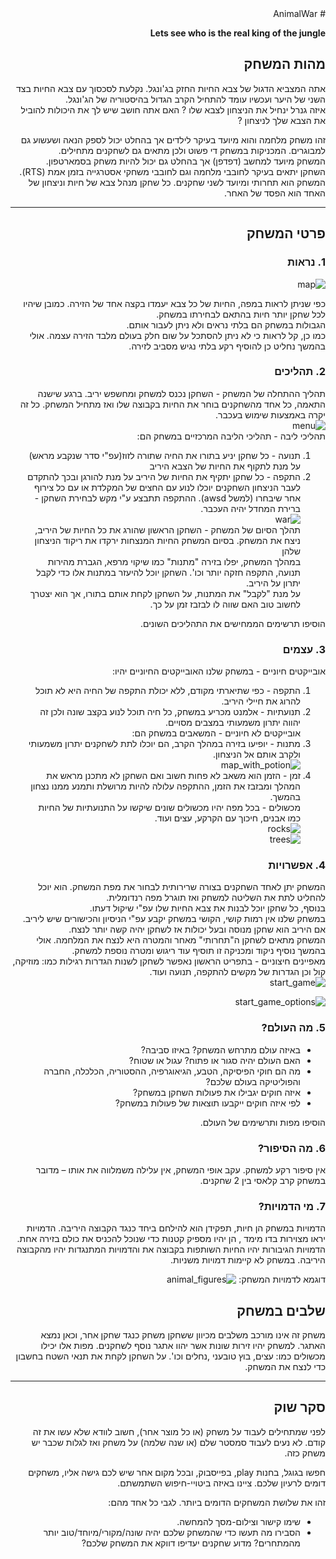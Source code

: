 <div dir='rtl' lang='he'>
# AnimalWar

**Lets see who is the real king of the jungle**

## מהות המשחק

אתה המצביא הדגול של צבא החיות החזק בג'ונגל. נקלעת לסכסוך עם צבא החיות בצד השני של היער ועכשיו עומד להתחיל הקרב הגדול בהיסטוריה של הג'ונגל.  
איזה גנרל ינחיל את הניצחון לצבא שלו ? האם אתה חושב שיש לך את היכולות להוביל את הצבא שלך לניצחון ? 
  
  זהו משחק מלחמה והוא מיועד בעיקר לילדים אך בהחלט יכול לספק הנאה ושעשוע גם למבוגרים. המכניקות במשחק די פשוט ולכן מתאים גם לשחקנים מתחילים.  
המשחק מיועד למחשב (דפדפן) אך בהחלט גם יכול להיות משחק בסמארטפון.  
השחקן יתאים בעיקר לחובבי מלחמה וגם לחובבי משחקי אסטרגייה בזמן אמת (RTS).   
המשחק הוא תחרותי ומיועד לשני שחקנים. כל שחקן מנהל צבא של חיות וניצחון של האחד הוא הפסד של האחר.  

---


## פרטי המשחק


### 1. נראות
![map](https://user-images.githubusercontent.com/73671381/100670175-2debac80-3367-11eb-9ae0-920a25214bc1.jpg)   

כפי שניתן לראות במפה, החיות של כל צבא יעמדו בקצה אחד של הזירה. כמובן שיהיו לכל שחקן יותר חיות בהתאם לבחירתו במשחק.  
הגבולות במשחק הם בלתי נראים ולא ניתן לעבור אותם.  
  כמו כן, קל לראות כי לא ניתן להסתכל על שום חלק בעולם מלבד הזירה עצמה. אולי בהמשך נחליט כן להוסיף רקע בלתי נגיש מסביב לזירה.

### 2. תהליכים

תהליך ההתחלה של המשחק - השחקן נכנס למשחק ומחשפש יריב. ברגע שישנה התאמה, כל אחד מהשחקנים בוחר את החיות בקבוצה שלו ואז מתחיל המשחק. כל זה יקרה באמצעות שימוש בעכבר.   
![menu](https://user-images.githubusercontent.com/73671381/100678797-a312ae00-3376-11eb-8a5d-b08519f5d3a3.jpg)  
תהליכי ליבה - תהליכי הליבה המרכזיים במשחק הם:  
1. תנועה - כל שחקן יניע בתורו את החיה שתורה לזוז(עפ"י סדר שנקבע מראש) על מנת לתקוף את החיות של הצבא היריב  
2. התקפה - כל שחקן יתקיף את החיות של היריב על מנת להורגן ובכך להתקדם לעבר הניצחון 
השחקנים יוכלו לנוע עם החצים של המקלדת או עם כל צירוף אחר שיבחרו (למשל awsd). ההתקפה תתבצע  ע"י מקש לבחירת השחקן - ברירת המחדל יהיה העכבר.  
![war](https://user-images.githubusercontent.com/73671381/100673792-c33d6f80-336c-11eb-8d44-3c0bef218c57.jpg)  
תהלך הסיום של המשחק - השחקן הראשון שהורג את כל החיות של היריב, ניצח את המשחק. בסיום המשחק החיות המנצחות ירקדו את ריקוד הניצחון שלהן  
במהלך המשחק, יפלו בזירה "מתנות" כמו שיקוי מרפא, הגברת מהירות תנועה, התקפה חזקה יותר וכו'. השחקן יוכל להיעזר במתנות אלו כדי לקבל יתרון על היריב.  
על מנת "לקבל" את המתנות, על השחקן לקחת אותם בתורו, אך הוא יצטרך לחשוב טוב האם שווה לו לבזבז זמן על כך.  

הוסיפו תרשימים הממחישים את התהליכים השונים.


### 3. עצמים   
אובייקטים חיוניים - במשחק שלנו האובייקטים החיוניים יהיו:  
1. התקפה - כפי שתיארתי מקודם, ללא יכולת התקפה של החיה היא לא תוכל להרוג את חיילי היריב.  
2. תנועתיות - אלמנט מכריע במשחק, כל חיה תוכל לנוע בקצב שונה ולכן זה יהווה יתרון משמעותי במצבים מסויים.  
אובייקטים לא חיוניים - המשאבים במשחק הם:  
1. מתנות - יופיעו בזירה במהלך הקרב, הם יוכלו לתת לשחקנים יתרון משמעותי ולקרב אותם אל הניצחון.  
![map_with_potion](https://user-images.githubusercontent.com/73671381/100679916-30570200-3379-11eb-8a62-dbc02311667e.jpg)  
2. זמן - הזמן הוא משאב לא פחות חשוב ואם השחקן לא מתכנן מראש את המהלך ומבזבז את הזמן, ההתקפה עלולה להיות מרושלת ותמנע ממנו נצחון בהמשך.  
מכשולים - בכל מפה יהיו מכשולים שונים שיקשו על התנועתיות של החיות כמו אבנים, חיכוך עם הקרקע, עצים ועוד.  
![rocks](https://user-images.githubusercontent.com/73671381/100679175-98a4e400-3377-11eb-8c56-ab389b1367f2.jpg)  
![trees](https://user-images.githubusercontent.com/73671381/100679182-9b9fd480-3377-11eb-9765-8a72090fc1b5.jpg)  

### 4. אפשרויות
המשחק יתן לאחד השחקנים בצורה שרירותית לבחור את מפת המשחק. הוא יוכל להחליט לתת את השליטה למשחק ואז תוגרל מפה רנדומלית.   
בנוסף, כל שחקן יוכל לבנות את צבא החיות שלו עפ"י שיקול דעתו.   
במשחק שלנו אין רמות קושי, הקושי במשחק יקבע עפ"י הניסיון והכישורים שיש ליריב. אם היריב הוא שחקן מנוסה ובעל יכולות אז לשחקן יהיה קשה יותר לנצח.  
המשחק מתאים לשחקן ה"תחרותי" מאחר והמטרה היא לנצח את המלחמה. אולי בהמשך נוסיף ניקוד ומכניקה זו תוסיף עוד ריגוש ומטרה נוספת למשחק.  
מאפיינים חיצוניים - בתפריט הראשון נאפשר לשחקן לשנות הגדרות רגילות כמו: מוזיקה, קול וכן הגדרות של מקשים להתקפה, תנועה ועוד.  
![start_game](https://user-images.githubusercontent.com/73671381/100682781-8169f480-337f-11eb-9295-347001b14ece.jpg)  
  
![start_game_options](https://user-images.githubusercontent.com/73671381/100682786-83cc4e80-337f-11eb-8476-4fccefcd41f4.jpg)  

### 5. מה העולם?

* באיזה עולם מתרחש המשחק?  באיזו סביבה?
* האם העולם יהיה סגור או פתוח?  עגול או שטוח? 
* מה הם חוקי הפיסיקה, הטבע, הגיאוגרפיה, ההסטוריה, הכלכלה, החברה והפוליטיקה בעולם שלכם?
* איזה חוקים יגבילו את פעולות השחקן במשחק?
* לפי איזה חוקים ייקבעו תוצאות של פעולות במשחק?

הוסיפו מפות ותרשימים של העולם.


### 6.	מה הסיפור?
אין סיפור רקע למשחק.
עקב אופי המשחק, אין עלילה משמלווה את אותו – מדובר במשחק קרב קלאסי בין 2 שחקנים.



### 7.	מי הדמויות?

הדמויות במשחק הן חיות, תפקידן הוא להילחם ביחד כנגד הקבוצה היריבה. הדמויות יראו מצוירות בדו מימד , הן יהיו מספיק קטנות כדי שנוכל להכניס את כולם בזירה אחת.
הדמויות הגיבורות יהיו החיות השותפות בקבוצה את והדמויות המתנגדות יהיו מהקבוצה היריבה.
במשחק לא קיימות דמויות משניות.

דוגמא לדמויות המשחק:
![animal_figures](https://user-images.githubusercontent.com/44766214/100787443-51246380-341c-11eb-8442-3e4171e5f65e.png)

## שלבים במשחק

משחק זה אינו מורכב משלבים מכיוון ששחקן משחק כנגד שחקן אחר, וכאן נמצא האתגר.
למשחק יהיו זירות שונות אשר יהוו אתגר נוסף לשחקנים.
מפות אלו יכילו מכשולים כמו: עצים, בוץ טובעני ,נחלים וכו'.
על השחקן לקחת את תנאי השטח בחשבון כדי לנצח את המשחק.


---


## סקר שוק

לפני שמתחילים לעבוד על משחק (או כל מוצר אחר), חשוב לוודא שלא עשו את זה קודם. לא נעים לעבוד סמסטר שלם (או שנה שלמה) על משחק ואז לגלות שכבר יש משחק כזה. 

חפשו בגוגל, בחנות play, בפייסבוק, ובכל מקום אחר שיש לכם גישה אליו, משחקים דומים לרעיון שלכם. ציינו באיזה ביטויי-חיפוש השתמשתם.

זהו את שלושת המשחקים הדומים ביותר. לגבי כל אחד מהם:

* שימו קישור וצילום-מסך להמחשה.
* הסבירו מה תעשו כדי שהמשחק שלכם יהיה שונה/מקורי/מיוחד/טוב יותר מהמתחרים?  מדוע שחקנים יעדיפו דווקא את המשחק שלכם?

</div>
